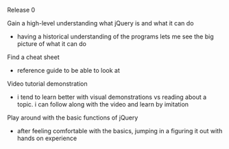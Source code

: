 Release 0

Gain a high-level understanding what jQuery is and what it can do
- having a historical understanding of the programs lets me see the big picture of what it can do

Find a cheat sheet
- reference guide to be able to look at

Video tutorial demonstration
- i tend to learn better with visual demonstrations vs reading about a topic. i can follow along with the video and learn by imitation

Play around with the basic functions of jQuery
- after feeling comfortable with the basics, jumping in a figuring it out with hands on experience

